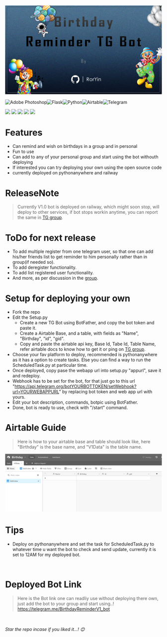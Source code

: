 


![](https://raw.githubusercontent.com/RorYin/BirthdayReminderTgBot/main/Design.png)

 ![Adobe Photoshop](https://img.shields.io/badge/adobe%20photoshop-%2331A8FF.svg?style=for-the-badge&logo=adobe%20photoshop&logoColor=white)![Flask](https://img.shields.io/badge/flask-%23000.svg?style=for-the-badge&logo=flask&logoColor=white)![Python](https://img.shields.io/badge/python-3670A0?style=for-the-badge&logo=python&logoColor=ffdd54)![Airtable](https://img.shields.io/badge/Airtable-18BFFF?style=for-the-badge&logo=Airtable&logoColor=white)![Telegram](https://img.shields.io/badge/Telegram-2CA5E0?style=for-the-badge&logo=telegram&logoColor=white) 

![](https://img.shields.io/github/stars/RorYin/BirthdayReminderTgBot.svg) ![](https://img.shields.io/github/forks/RorYin/BirthdayReminderTgBot.svg) ![](https://img.shields.io/github/tags/RorYin/BirthdayReminderTgBot.svg) ![](https://img.shields.io/github/release/RorYin/BirthdayReminderTgBot.svg) ![](https://img.shields.io/github/issues/RorYin/BirthdayReminderTgBot.svg) 





# Features
+ Can remind and wish on birthdays in a group and in personal
+ Fun to use
+ Can add to any of your personal group and start using the bot withouth deploying
+ If interested you can try deploying your own using the open source code
+ currently deployed on pythonanywhere and railway

# ReleaseNote

> Currently V1.0 bot is deployed on railway, which might soon stop, will deploy to other services, if bot stops workin anytime, you can report the same in [TG group](https://telegram.me/+gK3cgGhXuwIzMDJl).


# ToDo for next release
+ To add multiple register from one telegram user, so that one can add his/her friends list to get reminder to him personally rather than in group(if needed so).
+ To add deregister functionality.
+ To add list registered user functionality.
+ And more, as per discussion in the [group](https://telegram.me/+gK3cgGhXuwIzMDJl).


# Setup for deploying your own

+ Fork the repo
+ Edit the Setup.py
	+ Create a new TG Bot using BotFather, and copy the bot token and paste it.
	+ Create a Airtable Base, and a table, with fields as "Name", "Birthday", "id", "gid".
	+ Copy and paste the airtable api key, Base Id, Tabe Id, Table Name, refer airtable docs to know how to get it or ping on [TG group](https://telegram.me/+gK3cgGhXuwIzMDJl).
+ Choose your fav platform to deploy, recommended is pythonanywhere as it has a option to create tasks. Else you can find a way to run the ScheduledTask.py at particular time.
+ Once deployed, copy pase the webapp url into setup.py "appurl", save it and redeploy.
+ Webhook has to be set for the bot, for that just go to this url "https://api.telegram.org/botYOURBOTTOKEN/setWebhook?url=YOURWEBAPPURL" by replacing bot token and web app url with yours.
+ Edit your bot description, commands, botpic using BotFather.
+ Done, bot is ready to use, check with "/start" command.

# Airtable Guide

> Here is how to your airtable base and table should look like, here "Birthday" is the base name, and "V1Data" is the table name.
> 
![AirtableBase Example](https://raw.githubusercontent.com/RorYin/BirthdayReminderTgBot/main/AirtableBase.png)

# Tips

+ Deploy on pythonanywhere and set the task for ScheduledTask.py to whatever time u want the bot to check and send update, currently it is set to 12AM for my deployed bot.

<br>

# Deployed Bot Link
> Here is the Bot link one can readliy use without deploying there own, just add the bot to your group and start using..!
https://telegram.me/BirthdayReminderV1_bot



<br><br>
_Star the repo incase if you liked it...! 😊_
